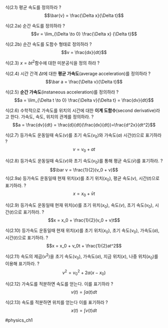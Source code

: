 식(2.1) 평균 속도를 정의하라
?
$$\bar{v} = \frac{\Delta x}{\Delta t}$$

식(2.2a) 순간 속도를 정의하라
?
$$v = \lim_{\Delta \to 0} \frac{\Delta x} {\Delta t}$$

식(2.2b) 순간 속도를 도함수 형태로 정의하라
?
$$v = \frac{dx}{dt}$$

식(2.3) $x=bt^2$함수에 대한 미분공식을 정의 하라
?

식(2.4) 시간 간격 $\Delta t$에 대한 **평균 가속도**(average acceleration)를 정의하라
?
$$\bar a = \frac{\Delta v}{\Delta t}$$

식(2.5) **순간 가속도**(instaneous acceleration)를 정의하라
?
$$a = \lim_{\Delta t \to 0} \frac{\Delta v}{\Delta t} = \frac{dv}{dt}$$

식(2.6) 수학적으로 가속도를 위치의 시간에 대한 **이계 도함수**(second derivative)라고 한다. 가속도, 속도, 위치의 관계를 정의하라.
?
$$a = \frac{dv}{dt} = \frac{d}{dt}(\frac{dx}{dt})=\frac{d^2x}{dt^2}$$

식(2.7) 등가속도 운동일때 속도($v$)를 초기 속도($v_0$)와 가속도($a$) 시간($t$)으로 표기하라
?
$$v = v_0 + at$$

식(2.8) 등가속도 운동일때 속도($v$)와 초기 속도($v_0$)를 통해 평균 속도($\bar v$)를 표기하라.
?
$$\bar v = \frac{1}{2}(v_0 + v)$$
식(2.9a) 등가속도 운동일때 현재 위치($x$)를 초기 위치($x_0$), 평균 속도($v$), 시간($t$)으로 표기하라.
?
$$x = x_0 + \bar vt$$

식(2.9) 등가속도 운동일때 현재 위치($x$)를 초기 위치($x_0$), 속도($v$), 초기 속도($v_0$), 시간($t$)으로 표기하라.
?
$$x = x_0 + \frac{1}{2}(v_0 + v)t$$

식(2.10) 등가속도 운동일때 현재 위치($x$)를 초기 위치($x_0$), 초기 속도($v_0$), 가속도($a$), 시간($t$)으로 표기하라.
?
$$x = x_0 + v_0t + \frac{1}{2}at^2$$

식(2.11) 속도의 제곱($v^2$)을 초기 속도($v_0$), 가속도($a$), 지금 위치($x$), 나중 위치($x_0$)를 이용해 표기하라.
?
$$v^2 = v_0^2 + 2a(x-x_0)$$

식(2.12) 가속도를 적분하면 속도를 얻는다. 이를 표기하라
?
$$v(t) = \int a(t)dt$$

식(2.13) 속도를 적분하면 위치를 얻는다 이를 표기하라
?
$$x(t) = \int v(t)dt$$



#physics_ch1